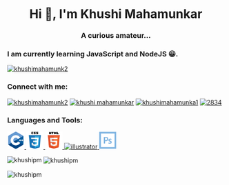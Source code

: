 

<h1 align="center">Hi 👋, I'm Khushi Mahamunkar</h1>
<h3 align="center">A curious amateur...</h3>
<h3 align="left">I am currently learning JavaScript and NodeJS 😀.</h3>



<p align="left"> <a href="https://twitter.com/khushimahamunk2" target="blank"><img src="https://img.shields.io/twitter/follow/khushimahamunk2?logo=twitter&style=for-the-badge" alt="khushimahamunk2" /></a> </p>

<h3 align="left">Connect with me:</h3>
<p align="left">
<a href="https://twitter.com/khushimahamunk2" target="blank"><img align="center" src="https://cdn.jsdelivr.net/npm/simple-icons@3.0.1/icons/twitter.svg" alt="khushimahamunk2" height="30" width="40" /></a>
<a href="https://linkedin.com/in/khushi mahamunkar" target="blank"><img align="center" src="https://cdn.jsdelivr.net/npm/simple-icons@3.0.1/icons/linkedin.svg" alt="khushi mahamunkar" height="30" width="40" /></a>
<a href="https://www.hackerrank.com/khushimahamunka1" target="blank"><img align="center" src="https://cdn.jsdelivr.net/npm/simple-icons@3.0.1/icons/hackerrank.svg" alt="khushimahamunka1" height="30" width="40" /></a>
<a href="https://discord.gg/2834" target="blank"><img align="center" src="https://cdn.jsdelivr.net/npm/simple-icons@3.0.1/icons/discord.svg" alt="2834" height="30" width="40" /></a>
</p>

<h3 align="left">Languages and Tools:</h3>
<p align="left"> <a href="https://www.w3schools.com/cpp/" target="_blank"> <img src="https://raw.githubusercontent.com/devicons/devicon/master/icons/cplusplus/cplusplus-original.svg" alt="cplusplus" width="40" height="40"/> </a> <a href="https://www.w3schools.com/css/" target="_blank"> <img src="https://raw.githubusercontent.com/devicons/devicon/master/icons/css3/css3-original-wordmark.svg" alt="css3" width="40" height="40"/> </a> <a href="https://www.w3.org/html/" target="_blank"> <img src="https://raw.githubusercontent.com/devicons/devicon/master/icons/html5/html5-original-wordmark.svg" alt="html5" width="40" height="40"/> </a> <a href="https://www.adobe.com/in/products/illustrator.html" target="_blank"> <img src="https://www.vectorlogo.zone/logos/adobe_illustrator/adobe_illustrator-icon.svg" alt="illustrator" width="40" height="40"/> </a> <a href="https://www.photoshop.com/en" target="_blank"> <img src="https://raw.githubusercontent.com/devicons/devicon/master/icons/photoshop/photoshop-line.svg" alt="photoshop" width="40" height="40"/> </a> </p>

<p><img align="left" src="https://github-readme-stats.vercel.app/api/top-langs?username=khushipm&show_icons=true&locale=en&layout=compact" alt="khushipm" /></p>

<p>&nbsp;<img align="center" src="https://github-readme-stats.vercel.app/api?username=khushipm&show_icons=true&locale=en" alt="khushipm" /></p>

<p><img align="center" src="https://github-readme-streak-stats.herokuapp.com/?user=khushipm&" alt="khushipm" /></p>

